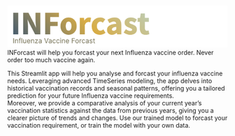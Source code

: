 ![INFocast](https://github.com/janduplessis883/project-inforcast/blob/master/images/inforcast-log.png?raw=true)
INForcast will help you forcast your next Influenza vaccine order. Never order too much vaccine again.

This Streamlit app will help you analyse and forcast your influenza vaccine needs. Leveraging advanced TimeSeries modeling, the app delves into historical vaccination records and seasonal patterns, offering you a tailored prediction for your future Influenza vaccine requirements.  
Moreover, we provide a comparative analysis of your current year’s vaccination statistics against the data from previous years, giving you a clearer picture of trends and changes. Use our trained model to forcast your vaccination requirement, or train the model with your own data.

